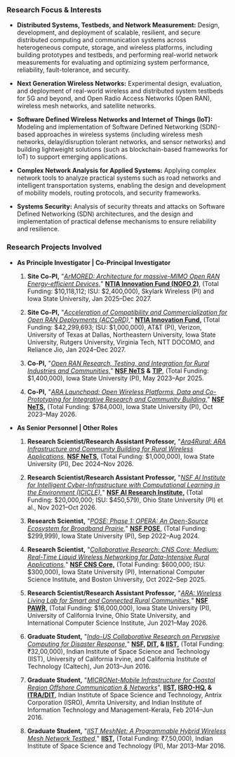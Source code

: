 ### Research Focus & Interests

* **Distributed Systems, Testbeds, and Network Measurement:** Design,
  development, and deployment of scalable, resilient, and secure
  distributed computing and communication systems across heterogeneous
  compute, storage, and wireless platforms, including building
  prototypes and testbeds, and performing real-world network
  measurements for evaluating and optimizing system performance,
  reliability, fault-tolerance, and security.

* **Next Generation Wireless Networks:** Experimental design,
  evaluation, and deployment of real-world wireless and distributed
  system testbeds for 5G and beyond, and Open Radio Access Networks
  (Open RAN), wireless mesh networks, and satellite networks.

* **Software Defined Wireless Networks and Internet of Things (IoT):**
  Modeling and implementation of Software Defined Networking
  (SDN)-based approaches in wireless systems (including wireless mesh
  networks, delay/disruption tolerant networks, and sensor networks)
  and building lightweight solutions (such as blockchain-based
  frameworks for IoT) to support emerging applications.

* **Complex Network Analysis for Applied Systems:** Applying complex
  network tools to analyze practical systems such as road networks and
  intelligent transportation systems, enabling the design and
  development of mobility models, routing protocols, and security
  frameworks.

* **Systems Security:** Analysis of security threats and attacks on
  Software Defined Networking (SDN) architectures, and the design and
  implementation of practical defense mechanisms to ensure reliability
  and resilience.


### Research Projects Involved

* **As Principle Investigator | Co-Principal Investigator**

	1. **Site Co-PI,** "[*ArMORED: Architecture for massive-MIMO Open
		RAN Energy-efficient
		Devices,*](https://www.ntia.gov/press-release/2025/biden-harris-administration-awards-117-million-wireless-innovation)"
		[**NTIA Innovation Fund (NOFO
		2)**](https://www.ntia.gov/program/innovation-fund/grant-programs/round-2-2024/program-documentation/nofo-2),
		(Total Funding: $10,118,112; ISU: $2,400,000), Skylark
		Wireless (PI) and Iowa State University, Jan 2025–Dec 2027.

	2. **Site Co-PI,** "[*Acceleration of Compatibility and
		Commercialization for Open RAN Deployments
		(ACCoRD),*](https://www.ntia.gov/press-release/2024/biden-harris-administration-awards-42m-wireless-innovation)"
		[**NTIA Innovation
		Fund,**](https://www.ntia.gov/press-release/2024/biden-harris-administration-awards-42m-wireless-innovation)
		(Total Funding: $42,299,693; ISU: $1,000,000), AT&T (PI),
		Verizon, University of Texas at Dallas, Northeastern
		University, Iowa State University, Rutgers University,
		Virginia Tech, NTT DOCOMO, and Reliance Jio, Jan 2024–Dec
		2027.

	3. **Co-PI,** "[*Open RAN Research, Testing, and Integration for
	   Rural Industries and Communities,*]()" [**NSF
	   NeTS**](https://www.nsf.gov/funding/opportunities/nets-networking-technology-systems)
	   **&** [**TIP**](https://www.nsf.gov/tip/latest), (Total
	   Funding: $1,400,000), Iowa State University (PI), May 2023–Apr
	   2025.

	4. **Co-PI,** "[*ARA Launchpad: Open Wireless Platforms, Data and
		Co-Prototyping for Integrative Research and Community
		Building,*](https://arawireless.org/)" [**NSF
		NeTS,**](https://www.nsf.gov/funding/opportunities/nets-networking-technology-systems)
		(Total Funding: $784,000), Iowa State University (PI), Oct
		2023–May 2026.

* **As Senior Personnel | Other Roles**

	1. **Research Scientist/Research Assistant Professor,**
		"[*Ara4Rural: ARA Infrastructure and Community Building for
		Rural Wireless Applications,*](https://arawireless.org/)
		[**NSF
		NeTS,**](https://www.nsf.gov/funding/opportunities/nets-networking-technology-systems)
		(Total Funding: $1,000,000), Iowa State University (PI), Dec
		2024–Nov 2026.

	2. **Research Scientist/Research Assistant Professor,** "[*NSF AI
		Institute for Intelligent Cyber-Infrastructure with
		Computational Learning in the Environment
		(ICICLE),*](https://icicle.osu.edu/)" [**NSF AI Research
		Institute,**](https://www.nsf.gov/funding/opportunities/national-artificial-intelligence-research-institutes)
		(Total Funding: $20,000,000; ISU: $450,579), Ohio State
		University (PI) et al., Nov 2021–Oct 2026.

	3. **Research Scientist,** "[*POSE: Phase 1: OPERA: An Open-Source
		Ecosystem for Broadband
		Prairie,*](https://wici.iastate.edu/opera/)" [**NSF
		POSE**](https://www.nsf.gov/funding/opportunities/pose-pathways-enable-open-source-ecosystems),
		(Total Funding: $299,999), Iowa State University (PI), Sep
		2022–Aug 2024.

	4. **Research Scientist,** "[*Collaborative Research: CNS Core:
		Medium: Real-Time Liquid Wireless Networking for
		Data-Intensive Rural
		Applications,*](https://wici.iastate.edu/rt-lwn/)" [**NSF CNS
		Core,**](https://www.nsf.gov/funding/opportunities/cns-core-cns-cns-core/505671/157159)
		(Total Funding: $600,000; ISU: $300,000), Iowa State University
		(PI), International Computer Science Institute, and Boston
		University, Oct 2022–Sep 2025.

	5. **Research Scientist/Research Assistant Professor,** "[*ARA:
		Wireless Living Lab for Smart and Connected Rural
		Communities,*](https://arawireless.org/)" [**NSF
		PAWR,**](https://www.nsf.gov/funding/opportunities/pawrppo-platforms-advanced-wireless-research-pawr-establishing-pawr/505316/nsf16-585)
		(Total Funding: $16,000,000), Iowa State University (PI),
		University of California Irvine, Ohio State University, and
		International Computer Science Institute, Jun 2021–May 2026.

	6. **Graduate Student,** "[*Indo-US Collaborative Research on
		Pervasive Computing for Disaster Response,*]()"
		**[NSF,](https://www.nsf.gov/)
		[DIT](https://www.meity.gov.in/), &
		[IIST,](https://www.iist.ac.in/)** (Total Funding:
		&#8377;32,00,000), Indian Institute of Space Science and
		Technology (IIST), University of California Irvine, and
		California Institute of Technology (Caltech), Jun 2013–Jun
		2016.

	7. **Graduate Student,** "[*MICRONet-Mobile Infrastructure for
		Coastal Region Offshore Communication & Networks*]()",
		**[IIST](https://www.iist.ac.in/),
		[ISRO-HQ](https://www.isro.gov.in/), &
		[ITRA/DIT](https://dic.gov.in/dic_journey/itra-it-research-academy/)**,
		Indian Institute of Space Science and Technology, Antrix
		Corporation (ISRO), Amrita University, and Indian Institute of
		Information Technology and Management-Kerala, Feb 2014–Jun
		2016.

	8. **Graduate Student,** "[*IIST MeshNet: A Programmable Hybrid
       Wireless Mesh Network Testbed,*]()"
       [**IIST,**](https://www.iist.ac.in/) (Total Funding:
       &#8377;7,50,000), Indian Institute of Space Science and
       Technology (PI), Mar 2013–Mar 2016.
